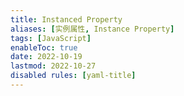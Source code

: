 ```yaml
---
title: Instanced Property
aliases: [实例属性, Instance Property]
tags: [JavaScript]
enableToc: true
date: 2022-10-19
lastmod: 2022-10-27
disabled rules: [yaml-title]
---
```

